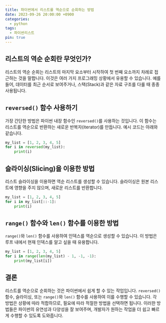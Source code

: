 ```yaml
---
title: 파이썬에서 리스트를 역순으로 순회하는 방법
date: 2023-09-26 20:00:00 +0900
categories:
  - python
tags:
  - 파이썬리스트
pin: true
---
```


## 리스트의 역순 순회란 무엇인가?

리스트의 역순 순회는 리스트의 마지막 요소부터 시작하여 첫 번째 요소까지 차례로 접근하는 것을 말합니다. 이것은 여러 가지 프로그래밍 상황에서 유용할 수 있습니다. 예를 들어, 데이터를 최근 순서로 보여주거나, 스택(Stack)과 같은 자료 구조를 다룰 때 종종 사용됩니다.

## `reversed()` 함수 사용하기

가장 간단한 방법은 파이썬 내장 함수인 `reversed()`를 사용하는 것입니다. 이 함수는 리스트를 역순으로 반환하는 새로운 반복자(iterator)를 만듭니다. 예시 코드는 아래와 같습니다.

```python
my_list = [1, 2, 3, 4, 5]
for i in reversed(my_list):
    print(i)
```

## 슬라이싱(Slicing)을 이용한 방법

리스트 슬라이싱을 이용하면 역순 리스트를 생성할 수 있습니다. 슬라이싱은 원본 리스트에 영향을 주지 않으며, 새로운 리스트를 반환합니다.

```python
my_list = [1, 2, 3, 4, 5]
for i in my_list[::-1]:
    print(i)
```

## `range()` 함수와 `len()` 함수를 이용한 방법

`range()`와 `len()` 함수를 사용하여 인덱스를 역순으로 생성할 수 있습니다. 이 방법은 루프 내에서 현재 인덱스를 알고 싶을 때 유용합니다.

```python
my_list = [1, 2, 3, 4, 5]
for i in range(len(my_list) - 1, -1, -1):
    print(my_list[i])
```

## 결론

리스트를 역순으로 순회하는 것은 파이썬에서 쉽게 할 수 있는 작업입니다. `reversed()` 함수, 슬라이싱, 또는 `range()`와 `len()` 함수를 사용하여 이를 수행할 수 있습니다. 각 방법은 상황에 따라 적합하므로, 필요에 따라 적절한 방법을 선택하면 됩니다. 이러한 방법들은 파이썬의 유연성과 다양성을 잘 보여주며, 개발자가 원하는 작업을 더 쉽고 빠르게 수행할 수 있도록 도와줍니다.